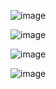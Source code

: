 ![image](https://github.com/SaiTejaSri22/2100030082_Frontend/assets/144007194/868db1c8-e7ad-4fc9-8aee-8725146aaeed)

![image](https://github.com/SaiTejaSri22/2100030082_Frontend/assets/144007194/9c8c9f54-72d6-42d5-a4fd-ebe159d5730f)

![image](https://github.com/SaiTejaSri22/2100030082_Frontend/assets/144007194/04728723-d93b-40bb-9416-502b34da97cf)

![image](https://github.com/SaiTejaSri22/2100030082_Frontend/assets/144007194/aee41b37-77d4-45e2-9ef0-688c60f06ccf)



